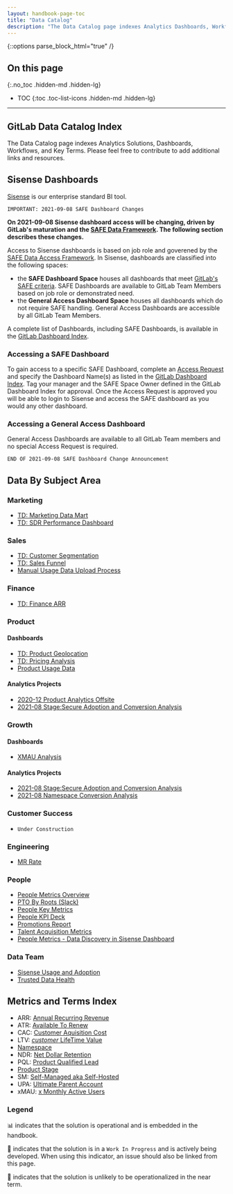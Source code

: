 ```yaml
---
layout: handbook-page-toc
title: "Data Catalog"
description: "The Data Catalog page indexes Analytics Dashboards, Workflows, and Terms."
---
```

{::options parse_block_html="true" /}

## On this page
{:.no_toc .hidden-md .hidden-lg}

- TOC
{:toc .toc-list-icons .hidden-md .hidden-lg}

---

## GitLab Data Catalog Index

The Data Catalog page indexes Analytics Solutions, Dashboards, Workflows, and Key Terms. Please feel free to contribute to add additional links and resources.

## Sisense Dashboards

[Sisense](https://about.gitlab.com/handbook/business-technology/data-team/platform/periscope/) is our enterprise standard BI tool. 

`IMPORTANT: 2021-09-08 SAFE Dashboard Changes`

**On 2021-09-08 Sisense dashboard access will be changing, driven by GitLab's maturation and the [SAFE Data Framework](https://about.gitlab.com/handbook/legal/safe-framework/). The following section describes these changes.**

Access to Sisense dashboards is based on job role and goverened by the [SAFE Data Access Framework](https://about.gitlab.com/handbook/legal/safe-framework/). In Sisense, dashboards are classified into the following spaces:
- the **SAFE Dashboard Space** houses all dashboards that meet [GitLab's SAFE criteria](https://about.gitlab.com/handbook/legal/safe-framework/#safe-flowchart). SAFE Dashboards are available to GitLab Team Members based on job role or demonstrated need.
- the **General Access Dashboard Space** houses all dashboards which do not require SAFE handling. General Access Dashboards are accessible by all GitLab Team Members.

A complete list of Dashboards, including SAFE Dashboards, is available in the [GitLab Dashboard Index](https://app.periscopedata.com/app/gitlab/910238/GitLab-Dashboard-Index).

### Accessing a SAFE Dashboard

To gain access to a specific SAFE Dashboard, complete an [Access Request](https://gitlab.com/gitlab-com\team-member-epics/access-requests/-/issues\new?issuable_template=Individual_Bulk_Access_Request) and specify the Dashboard Name(s) as listed in the [GitLab Dashboard Index](https://app.periscopedata.com/app/gitlab/910238/GitLab-Dashboard-Index). Tag your manager and the SAFE Space Owner defined in the GitLab Dashboard Index for approval. Once the Access Request is approved you will be able to login to Sisense and access the SAFE dashboard as you would any other dashboard.

### Accessing a General Access Dashboard

General Access Dashboards are available to all GitLab Team members and no special Access Request is required.

`END OF 2021-09-08 SAFE Dashboard Change Announcement`

## Data By Subject Area

### Marketing

* [TD: Marketing Data Mart](/handbook/business-technology/data-team/data-catalog/email-data-mart)
* [TD: SDR Performance Dashboard](https://app.periscopedata.com/app/gitlab/894285/TD-SDR-Performance-Dashboard---V1.0)

### Sales

* [TD: Customer Segmentation](/handbook/business-technology/data-team/data-catalog/customer-segmentation)
* [TD: Sales Funnel](/handbook/business-technology/data-team/data-catalog/sales-funnel)
* [Manual Usage Data Upload Process](/handbook/business-technology/data-team/data-catalog/manual-data-upload/)

### Finance

* [TD: Finance ARR](/handbook/business-technology/data-team/data-catalog/finance-arr)

### Product

#### Dashboards

* [TD: Product Geolocation](/handbook/business-technology/data-team/data-catalog/product-geolocation)
* [TD: Pricing Analysis](/handbook/business-technology/data-team/data-catalog/pricing)
* [Product Usage Data](/handbook/business-technology/data-team/data-catalog/product-usage-data)

#### Analytics Projects

* [2020-12 Product Analytics Offsite](https://docs.google.com/presentation/d/1y9iTbHBNSCoq26Wxb0MnGAP7vlcPdAG5Ehigsyr3Hpw/edit#slide=id.g29a70c6c35_0_68)
* [2021-08 Stage:Secure Adoption and Conversion Analysis](https://docs.google.com/presentation/d/1bbvfsNzKoZw4kCYB9coexiXzPiLZ5E3XPe6hOsbZlag/edit#slide=id.g29a70c6c35_0_68)

### Growth

#### Dashboards

* [XMAU Analysis](/handbook/business-technology/data-team/data-catalog/xmau-analysis)

#### Analytics Projects

* [2021-08 Stage:Secure Adoption and Conversion Analysis](https://docs.google.com/presentation/d/1bbvfsNzKoZw4kCYB9coexiXzPiLZ5E3XPe6hOsbZlag/edit#slide=id.g29a70c6c35_0_68)
* [2021-08 Namespace Conversion Analysis](https://docs.google.com/presentation/d/10soQFzNH6dguVMIuzsd8b8ODmyDyycxU1dyefUTODqk/edit#slide=id.gcf1e8c1d1f_7_180)


### Customer Success

* `Under Construction`

### Engineering

* [MR Rate](/handbook/engineering/performance-indicators/#engineering-mr-rate)

### People

* [People Metrics Overview](/handbook/business-technology/data-team/data-catalog/people-analytics/)
* [PTO By Roots (Slack)](/handbook/business-technology/data-team/data-catalog/people-analytics/pto/pto.html)
* [People Key Metrics](/handbook/business-technology/data-team/data-catalog/people_key_metrics_dashboard)
* [People KPI Deck](/handbook/business-technology/data-team/data-catalog/people-analytics/people_kpi_deck.htm)
* [Promotions Report](/handbook/business-technology/data-team/data-catalog/people-analytics/promotions_report.html)
* [Talent Acquisition Metrics](/handbook/business-ops/data-team/data-catalog/people-analytics/talent-acquisition-metrics.html.md)
* [People Metrics - Data Discovery in Sisense Dashboard](https://app.periscopedata.com/app/gitlab/831245/People-Data-Discovery-Feature)

### Data Team

* [Sisense Usage and Adoption](https://app.periscopedata.com/app/gitlab/topic/Sisense-Maintenance/abde7717743143098ac071be8c646bdb)
* [Trusted Data Health](https://app.periscopedata.com/app/gitlab/756199/Trusted-Data-Dashboard)

## Metrics and Terms Index

* ARR: [Annual Recurring Revenue](/handbook/sales/sales-term-glossary/arr-in-practice/)
* ATR: [Available To Renew](/handbook/sales/sales-term-glossary/#available-to-renew-atr)
* CAC: [Customer Aquisition Cost](/handbook/sales/sales-term-glossary/#customer-acquisition-cost-cac)
* LTV: [_customer_ LifeTime Value](/handbook/sales/sales-term-glossary/#life-time-value-ltv)
* [Namespace](https://docs.gitlab.com/ee/user/group/#namespaces)
* NDR: [Net Dollar Retention](/handbook/customer-success/vision/#retention-gross--net-dollar-weighted)
* PQL: [Product Qualified Lead](/handbook/product/product-principles/#product-qualified-leads-pqls)
* [Product Stage](/handbook/product/product-categories/#devops-stages)
* SM: [Self-Managed aka Self-Hosted](/handbook/marketing/strategic-marketing/dot-com-vs-self-managed/#why-you-probably-want-gitlab-saas)
* UPA: [Ultimate Parent Account](/handbook/sales/sales-term-glossary/#additional-customer-definitions)
* xMAU: [x Monthly Active Users](/handbook/product/performance-indicators/#structure/)


### Legend

📊 indicates that the solution is operational and is embedded in the handbook.

🚧 indicates that the solution is in a `Work In Progress` and is actively being developed. When using this indicator, an issue should also be linked from this page.

🐔 indicates that the solution is unlikely to be operationalized in the near term.
